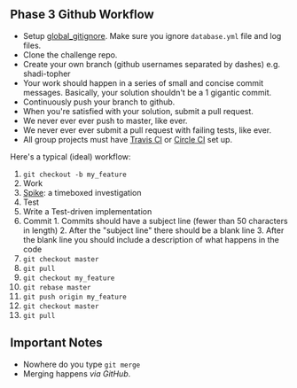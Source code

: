 ## Phase 3 Github Workflow

- Setup [global_gitignore](https://help.github.com/articles/ignoring-files). Make sure you ignore `database.yml` file and log files.
- Clone the challenge repo.
- Create your own branch (github usernames separated by dashes) e.g. shadi-topher
- Your work should happen in a series of small and concise commit messages. Basically, your solution shouldn't be a 1 gigantic commit.
- Continuously push your branch to github.
- When you're satisfied with your solution, submit a pull request.
- We never ever ever push to master, like ever.
- We never ever ever submit a pull request with failing tests, like ever.
- All group projects must have [Travis CI](https://travis-ci.org/) or [Circle CI](https://circleci.com) set up.

Here's a typical (ideal) workflow:

1. `git checkout -b my_feature`
2. Work
  1.  [Spike][]: a timeboxed investigation
  2.  Test
  3.  Write a Test-driven implementation
  4.  Commit
    1.  Commits should have a subject line (fewer than 50 characters in length)
    2.  After the "subject line" there should be a blank line
    3.  After the blank line you should include a description of what happens
        in the code
2. `git checkout master`
3. `git pull`
4. `git checkout my_feature`
5. `git rebase master`
6. `git push origin my_feature`
7. `git checkout master`
8. `git pull`

## Important Notes

* Nowhere do you type `git merge`
* Merging happens _via GitHub_.

[Spike]: http://searchsoftwarequality.techtarget.com/definition/spike
